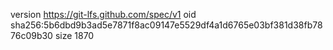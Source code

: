 version https://git-lfs.github.com/spec/v1
oid sha256:5b6dbd9b3ad5e7871f8ac09147e5529df4a1d6765e03bf381d38fb7876c09b30
size 1870
